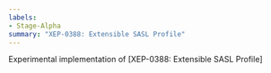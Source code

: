 ```yaml
---
labels:
- Stage-Alpha
summary: "XEP-0388: Extensible SASL Profile"
---
```


Experimental implementation of [XEP-0388: Extensible SASL Profile]
